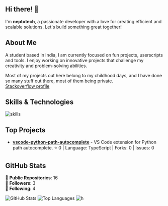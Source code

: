 ## Hi there! 👋

I'm **neptotech**, a passionate developer with a love for creating efficient and scalable solutions. Let's build something great together!

## About Me

A student based in India, I am currently focused on fun projects, userscripts and tools. I enjoy working on innovative projects that challenge my creativity and problem-solving abilities.  

Most of my projects out here belong to my childhood days, and I have done so many stuff out there, most of them being private.  
[Stackoverflow profile](https://stackoverflow.com/users/14862885/redoc?tab=profile)

## Skills & Technologies
![skills](https://skillicons.dev/icons?i=js,py,java,html,css,rust,vscode,pycharm,idea,mysql,bash,powershell,arduino,c,cpp,cs,git,visualstudio,unity,blender,stackoverflow,tailwind,firebase,gradle,androidstudio,figma,windows,linux&perline=8)

## Top Projects

- [**vscode-python-path-autocomplete**](https://github.com/neptotech/vscode-python-path-autocomplete) - VS Code extension for Python path autocomplete. ⭐ 0 | Language: TypeScript | Forks: 0 | Issues: 0


## GitHub Stats

🌟 **Public Repositories**: 16  
👥 **Followers**: 3  
🔗 **Following**: 4  

![GitHub Stats](https://github-readme-stats.vercel.app/api?username=neptotech&show_icons=true&theme=radical)  ![Top Languages](https://github-readme-stats.vercel.app/api/top-langs/?username=neptotech&layout=compact&theme=radical) 
![h](https://streak-stats.demolab.com?user=neptotech&locale=en&mode=daily&theme=dark&hide_border=false&border_radius=5&order=3)

